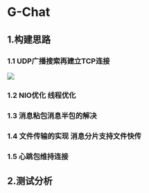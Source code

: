 # G-Chat
## 1.构建思路
### 1.1 UDP广播搜索再建立TCP连接
![](https://raw.githubusercontent.com/GZK0329/picture_store/master/UDPSearch.png)
### 1.2 NIO优化 线程优化
### 1.3 消息粘包消息半包的解决
### 1.4 文件传输的实现 消息分片支持文件快传
### 1.5 心跳包维持连接
## 2.测试分析
